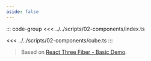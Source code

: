 ```yaml
---
aside: false
---
```


<ClientOnly>
  <ThreeAppSandbox :scripts  />
</ClientOnly>

::: code-group
<<< ../../scripts/02-components/index.ts

<<< ../../scripts/02-components/cube.ts
:::

> Based on [React Three Fiber - Basic Demo](https://codesandbox.io/p/sandbox/rrppl0y8l4?file=%2Fsrc%2FApp.js).

<script setup lang="ts">
import { data } from './examples.data'

const scripts = data['02-components']
</script>
